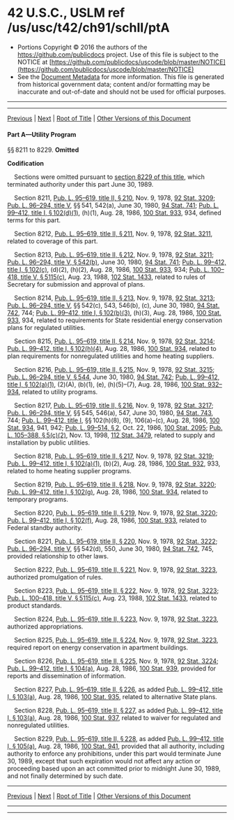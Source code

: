 ---
---

# 42 U.S.C., USLM ref /us/usc/t42/ch91/schII/ptA

* Portions Copyright © 2016 the authors of the https://github.com/publicdocs project.
  Use of this file is subject to the NOTICE at [https://github.com/publicdocs/uscode/blob/master/NOTICE](https://github.com/publicdocs/uscode/blob/master/NOTICE)
* See the [Document Metadata](././../../../../../..//README.md) for more information.
  This file is generated from historical government data; content and/or formatting may be inaccurate and out-of-date and should not be used for official purposes.

----------
----------

[Previous](./../../../../../..//us/usc/t42/ch91/schII/m__us_usc_t42_ch91_schII.md) | [Next](./../../../../../..//us/usc/t42/ch91/schII/ptB/m__us_usc_t42_ch91_schII_ptB.md) | [Root of Title](./../../../../../../) | [Other Versions of this Document](https://publicdocs.github.io/go/links?ns=uslm&ref=%2Fus%2Fusc%2Ft42%2Fch91%2FschII%2FptA)

#### Part A—Utility Program

§§ 8211 to 8229. __Omitted__ 

 __Codification__ 

    Sections were omitted pursuant to [section 8229 of this title][/us/usc/t42/s8229], which terminated authority under this part June 30, 1989.

    Section 8211, [Pub. L. 95–619, title II, § 210][/us/pl/95/619/s210], Nov. 9, 1978, [92 Stat. 3209][/us/stat/92/3209]; [Pub. L. 96–294, title V][/us/pl/96/294], §§ 541, 542(a), June 30, 1980, [94 Stat. 741][/us/stat/94/741]; [Pub. L. 99–412, title I, § 102(d)(1)][/us/pl/99/412/s102/d/1], (h)(1), Aug. 28, 1986, [100 Stat. 933][/us/stat/100/933], 934, defined terms for this part.

    Section 8212, [Pub. L. 95–619, title II, § 211][/us/pl/95/619/s211], Nov. 9, 1978, [92 Stat. 3211][/us/stat/92/3211], related to coverage of this part.

    Section 8213, [Pub. L. 95–619, title II, § 212][/us/pl/95/619/s212], Nov. 9, 1978, [92 Stat. 3211][/us/stat/92/3211]; [Pub. L. 96–294, title V, § 542(b)][/us/pl/96/294/s542/b], June 30, 1980, [94 Stat. 741][/us/stat/94/741]; [Pub. L. 99–412, title I, § 102(c)][/us/pl/99/412/s102/c], (d)(2), (h)(2), Aug. 28, 1986, [100 Stat. 933][/us/stat/100/933], 934; [Pub. L. 100–418, title V, § 5115(c)][/us/pl/100/418/s5115/c], Aug. 23, 1988, [102 Stat. 1433][/us/stat/102/1433], related to rules of Secretary for submission and approval of plans.

    Section 8214, [Pub. L. 95–619, title II, § 213][/us/pl/95/619/s213], Nov. 9, 1978, [92 Stat. 3213][/us/stat/92/3213]; [Pub. L. 96–294, title V][/us/pl/96/294], §§ 542(c), 543, 546(b), (c), June 30, 1980, [94 Stat. 742][/us/stat/94/742], 744; [Pub. L. 99–412, title I, § 102(b)(3)][/us/pl/99/412/s102/b/3], (h)(3), Aug. 28, 1986, [100 Stat. 933][/us/stat/100/933], 934, related to requirements for State residential energy conservation plans for regulated utilities.

    Section 8215, [Pub. L. 95–619, title II, § 214][/us/pl/95/619/s214], Nov. 9, 1978, [92 Stat. 3214][/us/stat/92/3214]; [Pub. L. 99–412, title I, § 102(h)(4)][/us/pl/99/412/s102/h/4], Aug. 28, 1986, [100 Stat. 934][/us/stat/100/934], related to plan requirements for nonregulated utilities and home heating suppliers.

    Section 8216, [Pub. L. 95–619, title II, § 215][/us/pl/95/619/s215], Nov. 9, 1978, [92 Stat. 3215][/us/stat/92/3215]; [Pub. L. 96–294, title V, § 544][/us/pl/96/294/s544], June 30, 1980, [94 Stat. 742][/us/stat/94/742]; [Pub. L. 99–412, title I, § 102(a)(1)][/us/pl/99/412/s102/a/1], (2)(A), (b)(1), (e), (h)(5)–(7), Aug. 28, 1986, [100 Stat. 932–934][/us/stat/100/932-934], related to utility programs.

    Section 8217, [Pub. L. 95–619, title II, § 216][/us/pl/95/619/s216], Nov. 9, 1978, [92 Stat. 3217][/us/stat/92/3217]; [Pub. L. 96–294, title V][/us/pl/96/294], §§ 545, 546(a), 547, June 30, 1980, [94 Stat. 743][/us/stat/94/743], 744; [Pub. L. 99–412, title I][/us/pl/99/412], §§ 102(h)(8), (9), 106(a)–(c), Aug. 28, 1986, [100 Stat. 934][/us/stat/100/934], 941, 942; [Pub. L. 99–514, § 2][/us/pl/99/514/s2], Oct. 22, 1986, [100 Stat. 2095][/us/stat/100/2095]; [Pub. L. 105–388, § 5(c)(2)][/us/pl/105/388/s5/c/2], Nov. 13, 1998, [112 Stat. 3479][/us/stat/112/3479], related to supply and installation by public utilities.

    Section 8218, [Pub. L. 95–619, title II, § 217][/us/pl/95/619/s217], Nov. 9, 1978, [92 Stat. 3219][/us/stat/92/3219]; [Pub. L. 99–412, title I, § 102(a)(1)][/us/pl/99/412/s102/a/1], (b)(2), Aug. 28, 1986, [100 Stat. 932][/us/stat/100/932], 933, related to home heating supplier programs.

    Section 8219, [Pub. L. 95–619, title II, § 218][/us/pl/95/619/s218], Nov. 9, 1978, [92 Stat. 3220][/us/stat/92/3220]; [Pub. L. 99–412, title I, § 102(g)][/us/pl/99/412/s102/g], Aug. 28, 1986, [100 Stat. 934][/us/stat/100/934], related to temporary programs.

    Section 8220, [Pub. L. 95–619, title II, § 219][/us/pl/95/619/s219], Nov. 9, 1978, [92 Stat. 3220][/us/stat/92/3220]; [Pub. L. 99–412, title I, § 102(f)][/us/pl/99/412/s102/f], Aug. 28, 1986, [100 Stat. 933][/us/stat/100/933], related to Federal standby authority.

    Section 8221, [Pub. L. 95–619, title II, § 220][/us/pl/95/619/s220], Nov. 9, 1978, [92 Stat. 3222][/us/stat/92/3222]; [Pub. L. 96–294, title V][/us/pl/96/294], §§ 542(d), 550, June 30, 1980, [94 Stat. 742][/us/stat/94/742], 745, provided relationship to other laws.

    Section 8222, [Pub. L. 95–619, title II, § 221][/us/pl/95/619/s221], Nov. 9, 1978, [92 Stat. 3223][/us/stat/92/3223], authorized promulgation of rules.

    Section 8223, [Pub. L. 95–619, title II, § 222][/us/pl/95/619/s222], Nov. 9, 1978, [92 Stat. 3223][/us/stat/92/3223]; [Pub. L. 100–418, title V, § 5115(c)][/us/pl/100/418/s5115/c], Aug. 23, 1988, [102 Stat. 1433][/us/stat/102/1433], related to product standards.

    Section 8224, [Pub. L. 95–619, title II, § 223][/us/pl/95/619/s223], Nov. 9, 1978, [92 Stat. 3223][/us/stat/92/3223], authorized appropriations.

    Section 8225, [Pub. L. 95–619, title II, § 224][/us/pl/95/619/s224], Nov. 9, 1978, [92 Stat. 3223][/us/stat/92/3223], required report on energy conservation in apartment buildings.

    Section 8226, [Pub. L. 95–619, title II, § 225][/us/pl/95/619/s225], Nov. 9, 1978, [92 Stat. 3224][/us/stat/92/3224]; [Pub. L. 99–412, title I, § 104(a)][/us/pl/99/412/s104/a], Aug. 28, 1986, [100 Stat. 939][/us/stat/100/939], provided for reports and dissemination of information.

    Section 8227, [Pub. L. 95–619, title II, § 226][/us/pl/95/619/s226], as added [Pub. L. 99–412, title I, § 103(a)][/us/pl/99/412/s103/a], Aug. 28, 1986, [100 Stat. 935][/us/stat/100/935], related to alternative State plans.

    Section 8228, [Pub. L. 95–619, title II, § 227][/us/pl/95/619/s227], as added [Pub. L. 99–412, title I, § 103(a)][/us/pl/99/412/s103/a], Aug. 28, 1986, [100 Stat. 937][/us/stat/100/937], related to waiver for regulated and nonregulated utilities.

    Section 8229, [Pub. L. 95–619, title II, § 228][/us/pl/95/619/s228], as added [Pub. L. 99–412, title I, § 105(a)][/us/pl/99/412/s105/a], Aug. 28, 1986, [100 Stat. 941][/us/stat/100/941], provided that all authority, including authority to enforce any prohibitions, under this part would terminate June 30, 1989, except that such expiration would not affect any action or proceeding based upon an act committed prior to midnight June 30, 1989, and not finally determined by such date.

----------

[Previous](./../../../../../..//us/usc/t42/ch91/schII/m__us_usc_t42_ch91_schII.md) | [Next](./../../../../../..//us/usc/t42/ch91/schII/ptB/m__us_usc_t42_ch91_schII_ptB.md) | [Root of Title](./../../../../../../) | [Other Versions of this Document](https://publicdocs.github.io/go/links?ns=uslm&ref=%2Fus%2Fusc%2Ft42%2Fch91%2FschII%2FptA)

----------
----------

[/us/usc/t42/s8229]: https://publicdocs.github.io/go/links?ns=uslm&ref=%2Fus%2Fusc%2Ft42%2Fs8229
[/us/pl/95/619/s210]: https://publicdocs.github.io/go/links?ns=uslm&ref=%2Fus%2Fpl%2F95%2F619%2Fs210
[/us/stat/92/3209]: https://publicdocs.github.io/go/links?ns=uslm&ref=%2Fus%2Fstat%2F92%2F3209
[/us/pl/96/294]: https://publicdocs.github.io/go/links?ns=uslm&ref=%2Fus%2Fpl%2F96%2F294
[/us/stat/94/741]: https://publicdocs.github.io/go/links?ns=uslm&ref=%2Fus%2Fstat%2F94%2F741
[/us/pl/99/412/s102/d/1]: https://publicdocs.github.io/go/links?ns=uslm&ref=%2Fus%2Fpl%2F99%2F412%2Fs102%2Fd%2F1
[/us/stat/100/933]: https://publicdocs.github.io/go/links?ns=uslm&ref=%2Fus%2Fstat%2F100%2F933
[/us/pl/95/619/s211]: https://publicdocs.github.io/go/links?ns=uslm&ref=%2Fus%2Fpl%2F95%2F619%2Fs211
[/us/stat/92/3211]: https://publicdocs.github.io/go/links?ns=uslm&ref=%2Fus%2Fstat%2F92%2F3211
[/us/pl/95/619/s212]: https://publicdocs.github.io/go/links?ns=uslm&ref=%2Fus%2Fpl%2F95%2F619%2Fs212
[/us/stat/92/3211]: https://publicdocs.github.io/go/links?ns=uslm&ref=%2Fus%2Fstat%2F92%2F3211
[/us/pl/96/294/s542/b]: https://publicdocs.github.io/go/links?ns=uslm&ref=%2Fus%2Fpl%2F96%2F294%2Fs542%2Fb
[/us/stat/94/741]: https://publicdocs.github.io/go/links?ns=uslm&ref=%2Fus%2Fstat%2F94%2F741
[/us/pl/99/412/s102/c]: https://publicdocs.github.io/go/links?ns=uslm&ref=%2Fus%2Fpl%2F99%2F412%2Fs102%2Fc
[/us/stat/100/933]: https://publicdocs.github.io/go/links?ns=uslm&ref=%2Fus%2Fstat%2F100%2F933
[/us/pl/100/418/s5115/c]: https://publicdocs.github.io/go/links?ns=uslm&ref=%2Fus%2Fpl%2F100%2F418%2Fs5115%2Fc
[/us/stat/102/1433]: https://publicdocs.github.io/go/links?ns=uslm&ref=%2Fus%2Fstat%2F102%2F1433
[/us/pl/95/619/s213]: https://publicdocs.github.io/go/links?ns=uslm&ref=%2Fus%2Fpl%2F95%2F619%2Fs213
[/us/stat/92/3213]: https://publicdocs.github.io/go/links?ns=uslm&ref=%2Fus%2Fstat%2F92%2F3213
[/us/pl/96/294]: https://publicdocs.github.io/go/links?ns=uslm&ref=%2Fus%2Fpl%2F96%2F294
[/us/stat/94/742]: https://publicdocs.github.io/go/links?ns=uslm&ref=%2Fus%2Fstat%2F94%2F742
[/us/pl/99/412/s102/b/3]: https://publicdocs.github.io/go/links?ns=uslm&ref=%2Fus%2Fpl%2F99%2F412%2Fs102%2Fb%2F3
[/us/stat/100/933]: https://publicdocs.github.io/go/links?ns=uslm&ref=%2Fus%2Fstat%2F100%2F933
[/us/pl/95/619/s214]: https://publicdocs.github.io/go/links?ns=uslm&ref=%2Fus%2Fpl%2F95%2F619%2Fs214
[/us/stat/92/3214]: https://publicdocs.github.io/go/links?ns=uslm&ref=%2Fus%2Fstat%2F92%2F3214
[/us/pl/99/412/s102/h/4]: https://publicdocs.github.io/go/links?ns=uslm&ref=%2Fus%2Fpl%2F99%2F412%2Fs102%2Fh%2F4
[/us/stat/100/934]: https://publicdocs.github.io/go/links?ns=uslm&ref=%2Fus%2Fstat%2F100%2F934
[/us/pl/95/619/s215]: https://publicdocs.github.io/go/links?ns=uslm&ref=%2Fus%2Fpl%2F95%2F619%2Fs215
[/us/stat/92/3215]: https://publicdocs.github.io/go/links?ns=uslm&ref=%2Fus%2Fstat%2F92%2F3215
[/us/pl/96/294/s544]: https://publicdocs.github.io/go/links?ns=uslm&ref=%2Fus%2Fpl%2F96%2F294%2Fs544
[/us/stat/94/742]: https://publicdocs.github.io/go/links?ns=uslm&ref=%2Fus%2Fstat%2F94%2F742
[/us/pl/99/412/s102/a/1]: https://publicdocs.github.io/go/links?ns=uslm&ref=%2Fus%2Fpl%2F99%2F412%2Fs102%2Fa%2F1
[/us/stat/100/932-934]: https://publicdocs.github.io/go/links?ns=uslm&ref=%2Fus%2Fstat%2F100%2F932-934
[/us/pl/95/619/s216]: https://publicdocs.github.io/go/links?ns=uslm&ref=%2Fus%2Fpl%2F95%2F619%2Fs216
[/us/stat/92/3217]: https://publicdocs.github.io/go/links?ns=uslm&ref=%2Fus%2Fstat%2F92%2F3217
[/us/pl/96/294]: https://publicdocs.github.io/go/links?ns=uslm&ref=%2Fus%2Fpl%2F96%2F294
[/us/stat/94/743]: https://publicdocs.github.io/go/links?ns=uslm&ref=%2Fus%2Fstat%2F94%2F743
[/us/pl/99/412]: https://publicdocs.github.io/go/links?ns=uslm&ref=%2Fus%2Fpl%2F99%2F412
[/us/stat/100/934]: https://publicdocs.github.io/go/links?ns=uslm&ref=%2Fus%2Fstat%2F100%2F934
[/us/pl/99/514/s2]: https://publicdocs.github.io/go/links?ns=uslm&ref=%2Fus%2Fpl%2F99%2F514%2Fs2
[/us/stat/100/2095]: https://publicdocs.github.io/go/links?ns=uslm&ref=%2Fus%2Fstat%2F100%2F2095
[/us/pl/105/388/s5/c/2]: https://publicdocs.github.io/go/links?ns=uslm&ref=%2Fus%2Fpl%2F105%2F388%2Fs5%2Fc%2F2
[/us/stat/112/3479]: https://publicdocs.github.io/go/links?ns=uslm&ref=%2Fus%2Fstat%2F112%2F3479
[/us/pl/95/619/s217]: https://publicdocs.github.io/go/links?ns=uslm&ref=%2Fus%2Fpl%2F95%2F619%2Fs217
[/us/stat/92/3219]: https://publicdocs.github.io/go/links?ns=uslm&ref=%2Fus%2Fstat%2F92%2F3219
[/us/pl/99/412/s102/a/1]: https://publicdocs.github.io/go/links?ns=uslm&ref=%2Fus%2Fpl%2F99%2F412%2Fs102%2Fa%2F1
[/us/stat/100/932]: https://publicdocs.github.io/go/links?ns=uslm&ref=%2Fus%2Fstat%2F100%2F932
[/us/pl/95/619/s218]: https://publicdocs.github.io/go/links?ns=uslm&ref=%2Fus%2Fpl%2F95%2F619%2Fs218
[/us/stat/92/3220]: https://publicdocs.github.io/go/links?ns=uslm&ref=%2Fus%2Fstat%2F92%2F3220
[/us/pl/99/412/s102/g]: https://publicdocs.github.io/go/links?ns=uslm&ref=%2Fus%2Fpl%2F99%2F412%2Fs102%2Fg
[/us/stat/100/934]: https://publicdocs.github.io/go/links?ns=uslm&ref=%2Fus%2Fstat%2F100%2F934
[/us/pl/95/619/s219]: https://publicdocs.github.io/go/links?ns=uslm&ref=%2Fus%2Fpl%2F95%2F619%2Fs219
[/us/stat/92/3220]: https://publicdocs.github.io/go/links?ns=uslm&ref=%2Fus%2Fstat%2F92%2F3220
[/us/pl/99/412/s102/f]: https://publicdocs.github.io/go/links?ns=uslm&ref=%2Fus%2Fpl%2F99%2F412%2Fs102%2Ff
[/us/stat/100/933]: https://publicdocs.github.io/go/links?ns=uslm&ref=%2Fus%2Fstat%2F100%2F933
[/us/pl/95/619/s220]: https://publicdocs.github.io/go/links?ns=uslm&ref=%2Fus%2Fpl%2F95%2F619%2Fs220
[/us/stat/92/3222]: https://publicdocs.github.io/go/links?ns=uslm&ref=%2Fus%2Fstat%2F92%2F3222
[/us/pl/96/294]: https://publicdocs.github.io/go/links?ns=uslm&ref=%2Fus%2Fpl%2F96%2F294
[/us/stat/94/742]: https://publicdocs.github.io/go/links?ns=uslm&ref=%2Fus%2Fstat%2F94%2F742
[/us/pl/95/619/s221]: https://publicdocs.github.io/go/links?ns=uslm&ref=%2Fus%2Fpl%2F95%2F619%2Fs221
[/us/stat/92/3223]: https://publicdocs.github.io/go/links?ns=uslm&ref=%2Fus%2Fstat%2F92%2F3223
[/us/pl/95/619/s222]: https://publicdocs.github.io/go/links?ns=uslm&ref=%2Fus%2Fpl%2F95%2F619%2Fs222
[/us/stat/92/3223]: https://publicdocs.github.io/go/links?ns=uslm&ref=%2Fus%2Fstat%2F92%2F3223
[/us/pl/100/418/s5115/c]: https://publicdocs.github.io/go/links?ns=uslm&ref=%2Fus%2Fpl%2F100%2F418%2Fs5115%2Fc
[/us/stat/102/1433]: https://publicdocs.github.io/go/links?ns=uslm&ref=%2Fus%2Fstat%2F102%2F1433
[/us/pl/95/619/s223]: https://publicdocs.github.io/go/links?ns=uslm&ref=%2Fus%2Fpl%2F95%2F619%2Fs223
[/us/stat/92/3223]: https://publicdocs.github.io/go/links?ns=uslm&ref=%2Fus%2Fstat%2F92%2F3223
[/us/pl/95/619/s224]: https://publicdocs.github.io/go/links?ns=uslm&ref=%2Fus%2Fpl%2F95%2F619%2Fs224
[/us/stat/92/3223]: https://publicdocs.github.io/go/links?ns=uslm&ref=%2Fus%2Fstat%2F92%2F3223
[/us/pl/95/619/s225]: https://publicdocs.github.io/go/links?ns=uslm&ref=%2Fus%2Fpl%2F95%2F619%2Fs225
[/us/stat/92/3224]: https://publicdocs.github.io/go/links?ns=uslm&ref=%2Fus%2Fstat%2F92%2F3224
[/us/pl/99/412/s104/a]: https://publicdocs.github.io/go/links?ns=uslm&ref=%2Fus%2Fpl%2F99%2F412%2Fs104%2Fa
[/us/stat/100/939]: https://publicdocs.github.io/go/links?ns=uslm&ref=%2Fus%2Fstat%2F100%2F939
[/us/pl/95/619/s226]: https://publicdocs.github.io/go/links?ns=uslm&ref=%2Fus%2Fpl%2F95%2F619%2Fs226
[/us/pl/99/412/s103/a]: https://publicdocs.github.io/go/links?ns=uslm&ref=%2Fus%2Fpl%2F99%2F412%2Fs103%2Fa
[/us/stat/100/935]: https://publicdocs.github.io/go/links?ns=uslm&ref=%2Fus%2Fstat%2F100%2F935
[/us/pl/95/619/s227]: https://publicdocs.github.io/go/links?ns=uslm&ref=%2Fus%2Fpl%2F95%2F619%2Fs227
[/us/pl/99/412/s103/a]: https://publicdocs.github.io/go/links?ns=uslm&ref=%2Fus%2Fpl%2F99%2F412%2Fs103%2Fa
[/us/stat/100/937]: https://publicdocs.github.io/go/links?ns=uslm&ref=%2Fus%2Fstat%2F100%2F937
[/us/pl/95/619/s228]: https://publicdocs.github.io/go/links?ns=uslm&ref=%2Fus%2Fpl%2F95%2F619%2Fs228
[/us/pl/99/412/s105/a]: https://publicdocs.github.io/go/links?ns=uslm&ref=%2Fus%2Fpl%2F99%2F412%2Fs105%2Fa
[/us/stat/100/941]: https://publicdocs.github.io/go/links?ns=uslm&ref=%2Fus%2Fstat%2F100%2F941


